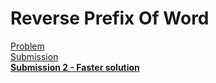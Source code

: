 # Reverse Prefix Of Word

[Problem](https://leetcode.com/problems/reverse-prefix-of-word/description/)  
[Submission](../../../results/ReversePrefixOfWordSubmission.png)  
[**Submission 2 - Faster solution**](../../../results/ReversePrefixOfWordSubmission2.png)